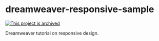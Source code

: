 # dreamweaver-responsive-sample

[![This project is archived](https://img.shields.io/badge/status-archived-critical.svg)](https://benknoble.github.io/status/archived/)

Dreamweaver tutorial on responsive design.
